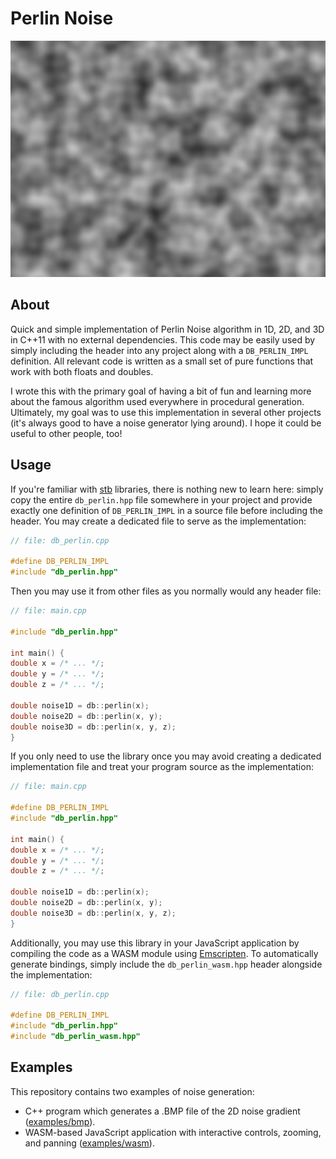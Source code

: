 # Perlin Noise

![Preview Image](.github/noise.png)

## About

Quick and simple implementation of Perlin Noise algorithm in 1D, 2D, and 3D in C++11 with no external dependencies.
This code may be easily used by simply including the header into any project along with a `DB_PERLIN_IMPL` definition.
All relevant code is written as a small set of pure functions that work with both floats and doubles.

I wrote this with the primary goal of having a bit of fun and learning more about the famous algorithm used everywhere
in procedural generation. Ultimately, my goal was to use this implementation in several other projects (it's always good
to have a noise generator lying around). I hope it could be useful to other people, too!

## Usage

If you're familiar with [stb][0] libraries, there is nothing new to learn here: simply copy the entire `db_perlin.hpp`
file somewhere in your project and provide exactly one definition of `DB_PERLIN_IMPL` in a source file before including
the header. You may create a dedicated file to serve as the implementation:

```cpp
// file: db_perlin.cpp

#define DB_PERLIN_IMPL
#include "db_perlin.hpp"
```

Then you may use it from other files as you normally would any header file:

```cpp
// file: main.cpp

#include "db_perlin.hpp"

int main() {
double x = /* ... */;
double y = /* ... */;
double z = /* ... */;

double noise1D = db::perlin(x);
double noise2D = db::perlin(x, y);
double noise3D = db::perlin(x, y, z);
}
```

If you only need to use the library once you may avoid creating a dedicated implementation file and treat your program
source as the implementation:

```cpp
// file: main.cpp

#define DB_PERLIN_IMPL
#include "db_perlin.hpp"

int main() {
double x = /* ... */;
double y = /* ... */;
double z = /* ... */;

double noise1D = db::perlin(x);
double noise2D = db::perlin(x, y);
double noise3D = db::perlin(x, y, z);
}
```

Additionally, you may use this library in your JavaScript application by compiling the code as a WASM module using [Emscripten][1].
To automatically generate bindings, simply include the `db_perlin_wasm.hpp` header alongside the implementation:

```cpp
// file: db_perlin.cpp

#define DB_PERLIN_IMPL
#include "db_perlin.hpp"
#include "db_perlin_wasm.hpp"
```

## Examples

This repository contains two examples of noise generation:

* C++ program which generates a .BMP file of the 2D noise gradient ([examples/bmp](examples/bmp)).
* WASM-based JavaScript application with interactive controls, zooming, and panning ([examples/wasm](examples/wasm)).

[0]: https://github.com/nothings/stb
[1]: https://emscripten.org/
